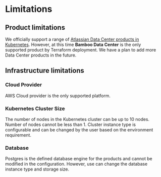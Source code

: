 # Limitations 

## Product limitations
We officially support a range of [Atlassian Data Center products in Kubernetes](https://atlassian.github.io/data-center-helm-charts/). 
However, at this time **Bamboo Data Center** is the only supported product by Terraform deployment. 
We have a plan to add more Data Center products in the future. 

## Infrastructure limitations

### Cloud Provider
AWS Cloud provider is the only supported platform. 

### Kubernetes Cluster Size
The number of nodes in the Kubernetes cluster can be up to 10 nodes. Number of nodes cannot be less than 1.
Cluster instance type is configurable and can be changed by the user based on the environment requirement. 

### Database 
Postgres is the defined database engine for the products and cannot be modified in the configuration. 
However, use can change the database instance type and storage size. 